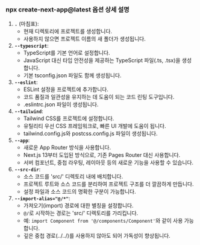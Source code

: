 
### npx create-next-app@latest 옵션 상세 설명

1. **`.`** (마침표):
    - 현재 디렉토리에 프로젝트를 생성합니다.
    - 사용하지 않으면 프로젝트 이름의 새 폴더가 생성됩니다.
2. **`--typescript`**:
    - TypeScript를 기본 언어로 설정합니다.
    - JavaScript 대신 타입 안전성을 제공하는 TypeScript 파일(.ts, .tsx)을 생성합니다.
    - 기본 tsconfig.json 파일도 함께 생성됩니다.
3. **`--eslint`**:
    - ESLint 설정을 프로젝트에 추가합니다.
    - 코드 품질과 일관성을 유지하는 데 도움이 되는 코드 린팅 도구입니다.
    - .eslintrc.json 파일이 생성됩니다.
4. **`--tailwind`**:
    - Tailwind CSS를 프로젝트에 설정합니다.
    - 유틸리티 우선 CSS 프레임워크로, 빠른 UI 개발에 도움이 됩니다.
    - tailwind.config.js와 postcss.config.js 파일이 생성됩니다.
5. **`--app`**:
    - 새로운 App Router 방식을 사용합니다.
    - Next.js 13부터 도입된 방식으로, 기존 Pages Router 대신 사용합니다.
    - 서버 컴포넌트, 중첩 라우팅, 레이아웃 등의 새로운 기능을 사용할 수 있습니다.
6. **`--src-dir`**:
    - 소스 코드를 'src/' 디렉토리 내에 배치합니다.
    - 프로젝트 루트와 소스 코드를 분리하여 프로젝트 구조를 더 깔끔하게 만듭니다.
    - 설정 파일과 소스 코드의 명확한 구분이 가능합니다.
7. **`--import-alias="@/*"`**:
    - 가져오기(import) 경로에 대한 별칭을 설정합니다.
    - `@/`로 시작하는 경로는 'src/' 디렉토리를 가리킵니다.
    - 예: `import Component from '@/components/Component'`와 같이 사용 가능합니다.
    - 깊은 중첩 경로(../../)를 사용하지 않아도 되어 가독성이 향상됩니다.